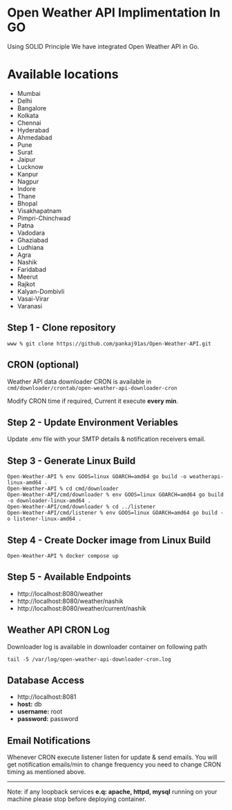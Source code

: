 # Open Weather API Implimentation In GO

Using SOLID Principle We have integrated Open Weather API in Go.

# Available locations

- Mumbai
- Delhi
- Bangalore
- Kolkata
- Chennai
- Hyderabad
- Ahmedabad
- Pune
- Surat
- Jaipur
- Lucknow
- Kanpur
- Nagpur
- Indore
- Thane
- Bhopal
- Visakhapatnam
- Pimpri-Chinchwad
- Patna
- Vadodara
- Ghaziabad
- Ludhiana
- Agra
- Nashik
- Faridabad
- Meerut
- Rajkot
- Kalyan-Dombivli
- Vasai-Virar
- Varanasi

## Step 1 - Clone repository

```
www % git clone https://github.com/pankaj91as/Open-Weather-API.git
```

## CRON (optional)

Weather API data downloader CRON is available in `cmd/downloader/crontab/open-weather-api-downloader-cron`

Modify CRON time if required, Current it execute **every min**.

## Step 2 - Update Environment Veriables

Update .env file with your SMTP details & notification receivers email.

## Step 3 - Generate Linux Build

```
Open-Weather-API % env GOOS=linux GOARCH=amd64 go build -o weatherapi-linux-amd64 .
Open-Weather-API % cd cmd/downloader
Open-Weather-API/cmd/downloader % env GOOS=linux GOARCH=amd64 go build -o downloader-linux-amd64 .
Open-Weather-API/cmd/downloader % cd ../listener
Open-Weather-API/cmd/listener % env GOOS=linux GOARCH=amd64 go build -o listener-linux-amd64 .
```

## Step 4 - Create Docker image from Linux Build

```
Open-Weather-API % docker compose up
```

## Step 5 - Available Endpoints

- http://localhost:8080/weather
- http://localhost:8080/weather/nashik
- http://localhost:8080/weather/current/nashik

## Weather API CRON Log

Downloader log is available in downloader container on following path

```
tail -5 /var/log/open-weather-api-downloader-cron.log
```

## Database Access

- http://localhost:8081
- **host:** db
- **username:** root
- **password:** password

## Email Notifications

Whenever CRON execute listener listen for update & send emails. You will get notification emails/min to change frequency you need to change CRON timing as mentioned above.

---

Note: if any loopback services **e.q: apache, httpd, mysql** running on your machine please stop before deploying container.
